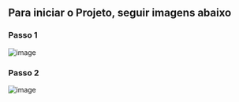 ## Para iniciar o Projeto, seguir imagens abaixo
### Passo 1
![image](https://github.com/user-attachments/assets/ba64ec64-0508-4498-8cad-c63581f05e1f)
### Passo 2
![image](https://github.com/user-attachments/assets/7f618ff5-3b7d-4f57-acaa-fd13a1a78220)

